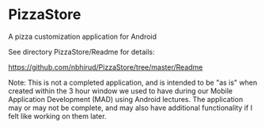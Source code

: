 # PizzaStore
A pizza customization application for Android

See directory PizzaStore/Readme for details:

https://github.com/nbhirud/PizzaStore/tree/master/Readme

Note: This is not a completed application, and is intended to be "as is" when created within the 3 hour window we used to have during our Mobile Application Development (MAD) using Android lectures. The application may or may not be complete, and may also have additional functionality if I felt like working on them later.
